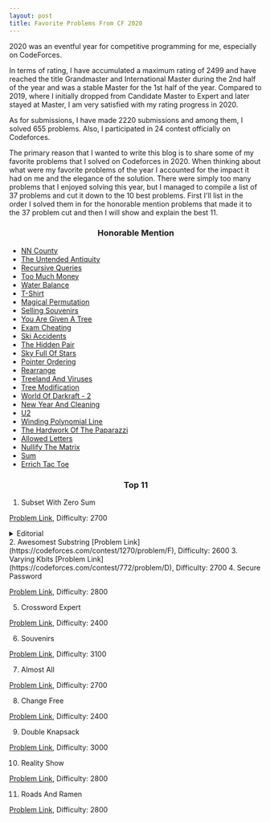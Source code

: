 ```yaml
---
layout: post
title: Favorite Problems From CF 2020
---
```


2020 was an eventful year for competitive programming for me, especially on CodeForces.

In terms of rating, I have accumulated a maximum rating of 2499 and have reached the title Grandmaster and International Master during the 2nd half of the year and was a stable Master for the 1st half of the year.
Compared to 2019, where I initially dropped from Candidate Master to Expert and later stayed at Master, I am very satisfied with my rating progress in 2020.

As for submissions, I have made 2220 submissions and among them, I solved 655 problems. Also, I participated in 24 contest officially on Codeforces.

The primary reason that I wanted to write this blog is to share some of my favorite problems that I solved on Codeforces in 2020.
When thinking about what were my favorite problems of the year I accounted for the impact it had on me and the elegance of the solution.
There were simply too many problems that I enjoyed solving this year, but I managed to compile a list of 37 problems and cut it down to the 10 best problems.
First I'll list in the order I solved them in for the honorable mention problems that made it to the 37 problem cut and then I will show and explain the best 11.

<h3 align = "center"> Honorable Mention </h3>

- [NN County](https://codeforces.com/contest/983/problem/E)
- [The Untended Antiquity](https://codeforces.com/contest/869/problem/E)
- [Recursive Queries](https://codeforces.com/contest/1117/problem/G)
- [Too Much Money](https://codeforces.com/contest/725/problem/E)
- [Water Balance](https://codeforces.com/contest/1299/problem/C)
- [T-Shirt](https://codeforces.com/contest/758/problem/E)
- [Magical Permutation](https://codeforces.com/contest/1163/problem/E)
- [Selling Souvenirs](https://codeforces.com/contest/808/problem/E)
- [You Are Given A Tree](https://codeforces.com/contest/1039/problem/D)
- [Exam Cheating](https://codeforces.com/contest/796/problem/E)
- [Ski Accidents](https://codeforces.com/contest/1368/problem/E)
- [The Hidden Pair](https://codeforces.com/contest/1370/problem/F2)
- [Sky Full Of Stars](https://codeforces.com/contest/997/problem/C)
- [Pointer Ordering](https://codeforces.com/contest/1254/problem/C)
- [Rearrange](https://codeforces.com/contest/1383/problem/D)
- [Treeland And Viruses](https://codeforces.com/contest/1320/problem/E)
- [Tree Modification](https://codeforces.com/contest/1375/problem/G)
- [World Of Darkraft - 2](https://codeforces.com/contest/464/problem/D)
- [New Year And Cleaning](https://codeforces.com/contest/611/problem/F)
- [U2](https://codeforces.com/contest/1142/problem/C)
- [Winding Polynomial Line](https://codeforces.com/contest/1158/problem/D)
- [The Hardwork Of The Paparazzi](https://codeforces.com/contest/1427/problem/C)
- [Allowed Letters](https://codeforces.com/contest/1009/problem/G)
- [Nullify The Matrix](https://codeforces.com/contest/1451/problem/F)
- [Sum](https://codeforces.com/contest/1442/problem/D)
- [Errich Tac Toe](https://codeforces.com/contest/1450/problem/C2)

<h3 align = "center"> Top 11 </h3>


1. Subset With Zero Sum

[Problem Link](https://codeforces.com/contest/1270/problem/G), Difficulty: 2700
  <details>
    <summary> Editorial </summary>
    test
  </details>
2. Awesomest Substring
  [Problem Link](https://codeforces.com/contest/1270/problem/F), Difficulty: 2600
3. Varying Kbits
  [Problem Link](https://codeforces.com/contest/772/problem/D), Difficulty: 2700
4. Secure Password

[Problem Link](https://codeforces.com/contest/1365/problem/G), Difficulty: 2800

5. Crossword Expert

[Problem Link](https://codeforces.com/contest/1194/problem/F), Difficulty: 2400

6. Souvenirs

[Problem Link](https://codeforces.com/contest/765/problem/F), Difficulty: 3100

7. Almost All

[Problem Link](https://codeforces.com/contest/1205/problem/D), Difficulty: 2700

8. Change Free

[Problem Link](https://codeforces.com/contest/767/problem/E), Difficulty: 2400

9. Double Knapsack

[Problem Link](https://codeforces.com/contest/618/problem/F), Difficulty: 3000

10. Reality Show

[Problem Link](https://codeforces.com/contest/1322/problem/D), Difficulty: 2800

11. Roads And Ramen

[Problem Link](https://codeforces.com/contest/1434/problem/D), Difficulty: 2800



[//]: # 'Next you can update your site name, avatar and other options using the _config.yml file in the root of your repository (shown below).'

[//]: # '![_config.yml]({{ site.baseurl }}/images/config.png)'

[//]: # 'The easiest way to make your first post is to edit this one. Go into /_posts/ and update the Hello World markdown file. For more instructions head over to the [Jekyll Now repository](https://github.com/barryclark/jekyll-now) on GitHub.'
